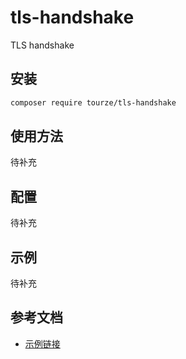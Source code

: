 # tls-handshake

TLS handshake

## 安装

```bash
composer require tourze/tls-handshake
```

## 使用方法

待补充

## 配置

待补充

## 示例

待补充

## 参考文档

- [示例链接](https://example.com)
